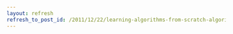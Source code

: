 ```yaml
---
layout: refresh
refresh_to_post_id: /2011/12/22/learning-algorithms-from-scratch-algorithms-for-dummies
---
```

